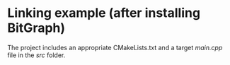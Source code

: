 # Linking example (after installing BitGraph)

The project includes an appropriate CMakeLists.txt and a target _main.cpp_ file in the _src_ folder.